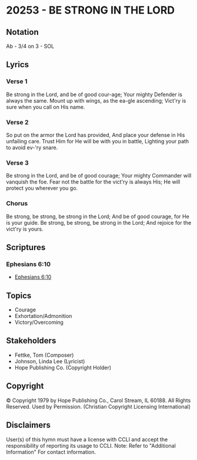 # 20253 - BE STRONG IN THE LORD

## Notation

Ab - 3/4 on 3 - SOL

## Lyrics

### Verse 1

Be strong in the Lord, and be of good cour-age; Your mighty Defender is always the same. Mount up with wings, as the ea-gle ascending; Vict'ry is sure when you call on His name.

### Verse 2

So put on the armor the Lord has provided, And place your defense in His unfailing care. Trust Him for He will be with you in battle, Lighting your path to avoid ev-'ry snare.

### Verse 3

Be strong in the Lord, and be of good courage; Your mighty Commander will vanquish the foe. Fear not the battle for the vict'ry is always His; He will protect you wherever you go.

### Chorus

Be strong, be strong, be strong in the Lord; And be of good courage, for He is your guide. Be strong, be strong, be strong in the Lord; And rejoice for the vict'ry is yours. 


## Scriptures

### Ephesians 6:10

- [Ephesians 6:10](https://www.biblegateway.com/passage/?search=Ephesians%206%3A10)


## Topics

- Courage
- Exhortation/Admonition
- Victory/Overcoming

## Stakeholders

- Fettke, Tom (Composer)
- Johnson, Linda Lee (Lyricist)
- Hope Publishing Co. (Copyright Holder)

## Copyright

© Copyright 1979 by Hope Publishing Co., Carol Stream, IL 60188. All Rights Reserved. Used by Permission.
(Christian Copyright Licensing International)

## Disclaimers

User(s) of this hymn must have a license with CCLI and accept the responsibility of reporting its usage to CCLI.
Note: Refer to "Additional Information" For contact information.

